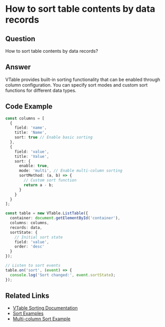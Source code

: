 # How to sort table contents by data records

## Question

How to sort table contents by data records?

## Answer

VTable provides built-in sorting functionality that can be enabled through column configuration. You can specify sort modes and custom sort functions for different data types.

## Code Example

```typescript
const columns = [
  {
    field: 'name',
    title: 'Name',
    sort: true // Enable basic sorting
  },
  {
    field: 'value',
    title: 'Value',
    sort: {
      enable: true,
      mode: 'multi', // Enable multi-column sorting
      sortMethod: (a, b) => {
        // Custom sort function
        return a - b;
      }
    }
  }
];

const table = new VTable.ListTable({
  container: document.getElementById('container'),
  columns: columns,
  records: data,
  sortState: {
    // Initial sort state
    field: 'value',
    order: 'desc'
  }
});

// Listen to sort events
table.on('sort', (event) => {
  console.log('Sort changed:', event.sortState);
});
```

## Related Links

- [VTable Sorting Documentation](https://visactor.io/vtable/guide/basic_concept/sort)
- [Sort Examples](https://visactor.io/vtable/examples/sort/basic)
- [Multi-column Sort Example](https://visactor.io/vtable/examples/sort/multi-sort)